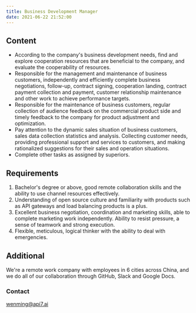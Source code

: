 ```yaml
---
title: Business Development Manager
date: 2021-06-22 21:52:00
---
```


## Content

- According to the company's business development needs, find and explore cooperation resources that are beneficial to the company, and evaluate the cooperability of resources.
- Responsible for the management and maintenance of business customers, independently and efficiently complete business negotiations, follow-up, contract signing, cooperation landing, contract payment collection and payment, customer relationship maintenance and other work to achieve performance targets.
- Responsible for the maintenance of business customers, regular collection of audience feedback on the commercial product side and timely feedback to the company for product adjustment and optimization.
- Pay attention to the dynamic sales situation of business customers, sales data collection statistics and analysis. Collecting customer needs, providing professional support and services to customers, and making rationalized suggestions for their sales and operation situations.
- Complete other tasks as assigned by superiors.

## Requirements

1. Bachelor's degree or above, good remote collaboration skills and the ability to use channel resources effectively.
2. Understanding of open source culture and familiarity with products such as API gateways and load balancing products is a plus.
3. Excellent business negotiation, coordination and marketing skills, able to complete marketing work independently. Ability to resist pressure, a sense of teamwork and strong execution.
4. Flexible, meticulous, logical thinker with the ability to deal with emergencies.

## Additional

We're a remote work company with employees in 6 cities across China, and we do all of our collaboration through GitHub, Slack and Google Docs.

### Contact

[wenming@api7.ai](mailto:wenming@api7.ai)
